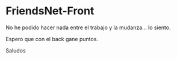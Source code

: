 # FriendsNet-Front

No he podido hacer nada entre el trabajo y la mudanza... lo siento.

Espero que con el back gane puntos.

Saludos
